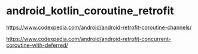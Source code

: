 # android_kotlin_coroutine_retrofit

https://www.codexpedia.com/android/android-retrofit-coroutine-channels/

https://www.codexpedia.com/android/android-retrofit-concurrent-coroutine-with-deferred/
